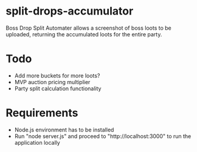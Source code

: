 # split-drops-accumulator 
Boss Drop Split Automater allows a screenshot of boss loots to be uploaded, returning the accumulated loots for the entire party.

# Todo
- Add more buckets for more loots?
- MVP auction pricing multiplier
- Party split calculation functionality

# Requirements
- Node.js environment has to be installed
- Run "node server.js" and proceed to "http://localhost:3000" to run the application locally
